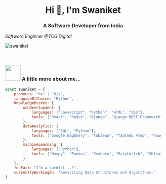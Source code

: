 <h1 align="center">Hi 👋, I'm Swaniket</h1>
<h3 align="center">A Software Developer from India</h3>

<p><em>Software Enginner @TCG Digital</em></p>

<p align="left"> <img src="https://komarev.com/ghpvc/?username=swaniket&label=Profile%20views&color=0e75b6&style=flat" alt="swaniket" /> </p>

<br/>

### <img src="https://media.giphy.com/media/VgCDAzcKvsR6OM0uWg/giphy.gif" width="50"> A little more about me... 

```javascript
const swaniket = {
	pronouns: "he" | "his",
	languageOfChoice: "Python",
	knowledgeBucket: {
		webDevelopment: {
			languages: ["Javascript", "Python", "HTML", "CSS"],
			tools: ["React", "Redux", "Django", "Django REST Framework", 'MaterialUI', "Bootstrap"]
		}, 
		dataAnalytics: {
			languages: ["SQL", "Python"],
			tools: ["Google BigQuery", "Tableau", "Tableau Prep", "PowerBI", "AWS Quicksight", "Execl"]
		},
		machineLearning: {
			languages: ["Python"],
			tools: ["Numpy", "Pandas", "Seaborn", "Matplotlib", "SKlearn"]
		}
	},
	funFact: "I'm a cardist...!",
	currentlyWorkingOn: "Revisiting Data Structures and Algorithms."
}
```


